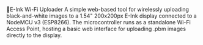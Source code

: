 📡E-Ink Wi-Fi Uploader
A simple web-based tool for wirelessly uploading black-and-white images to a 1.54" 200x200px E-Ink display connected to a NodeMCU v3 (ESP8266). The microcontroller runs as a standalone Wi-Fi Access Point, hosting a basic web interface for uploading .pbm images directly to the display.